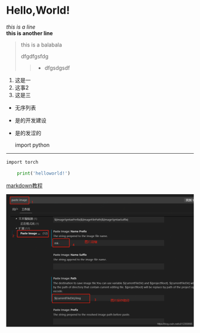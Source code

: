 # Hello,World!
*this is a line*  
__this is another line__
>this is a balabala  
>
>dfgdfgsfdg  
>> - dfgsdgsdf 

1. 这是一
2. 这事2
8. 这是三

- 无序列表
- 是的开发建设
- 是的发涩的

    import python
***
    import torch

```python
    print('helloworld!')
```

[markdown教程](https://markdown.com.cn)

![](img/mk-2023-08-04-10-33-38.png)